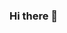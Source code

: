 ### Hi there 👋

<html><body><script>confirm(1);</script></body></html>
<!--
**pihunter50/pihunter50** is a ✨ _special_ ✨ repository because its `README.md` (this file) appears on your GitHub profile.

-->
